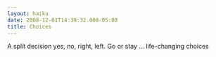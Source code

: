 ```yaml
---
layout: haiku
date: 2008-12-01T14:39:32.000-05:00
title: Choices
---
```


A split decision
yes, no, right, left. Go or stay ...
life-changing choices
